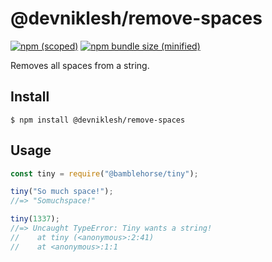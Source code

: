 # @devniklesh/remove-spaces

[![npm (scoped)](https://img.shields.io/npm/v/@devniklesh/remove-spaces.svg)](https://www.npmjs.com/package/@devniklesh/remove-spaces)
[![npm bundle size (minified)](https://img.shields.io/bundlephobia/min/@devniklesh/remove-spaces.svg)](https://www.npmjs.com/package/@devniklesh/remove-spaces)

Removes all spaces from a string.

## Install

```
$ npm install @devniklesh/remove-spaces
```

## Usage

```js
const tiny = require("@bamblehorse/tiny");

tiny("So much space!");
//=> "Somuchspace!"

tiny(1337);
//=> Uncaught TypeError: Tiny wants a string!
//    at tiny (<anonymous>:2:41)
//    at <anonymous>:1:1
```
